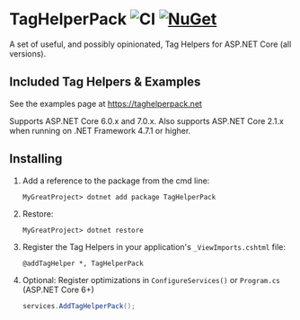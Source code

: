 # TagHelperPack ![CI](https://github.com/DamianEdwards/TagHelperPack/actions/workflows/ci.yml/badge.svg) [![NuGet](https://img.shields.io/nuget/v/TagHelperPack?logo=nuget)](https://www.nuget.org/packages/TagHelperPack/)

A set of useful, and possibly opinionated, Tag Helpers for ASP.NET Core (all versions).

## Included Tag Helpers & Examples

See the examples page at https://taghelperpack.net

Supports ASP.NET Core 6.0.x and 7.0.x. Also supports ASP.NET Core 2.1.x when running on .NET Framework 4.7.1 or higher.

## Installing

1. Add a reference to the package from the cmd line:

    ```shell
    MyGreatProject> dotnet add package TagHelperPack
    ```

1. Restore:

    ```shell
    MyGreatProject> dotnet restore
    ```

1. Register the Tag Helpers in your application's `_ViewImports.cshtml` file:

    ```cshtml
   @addTagHelper *, TagHelperPack
    ```

1. Optional: Register optimizations in `ConfigureServices()` or `Program.cs` (ASP.NET Core 6+)

    ```csharp
    services.AddTagHelperPack();
    ```
